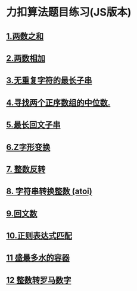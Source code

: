 # 力扣算法题目练习(JS版本)
## [1.两数之和](https://github.com/userZheng686/leetcode-algorithm-exercise/blob/master/%E7%BB%83%E4%B9%A0/1.%E4%B8%A4%E6%95%B0%E4%B9%8B%E5%92%8C.js)

## [2.两数相加](https://github.com/userZheng686/leetcode-algorithm-exercise/blob/master/%E7%BB%83%E4%B9%A0/2.%E4%B8%A4%E6%95%B0%E7%9B%B8%E5%8A%A0.js)

## [3.无重复字符的最长子串](https://github.com/userZheng686/leetcode-algorithm-exercise/blob/master/%E7%BB%83%E4%B9%A0/3.%E6%97%A0%E9%87%8D%E5%A4%8D%E5%AD%97%E7%AC%A6%E7%9A%84%E6%9C%80%E9%95%BF%E5%AD%90%E4%B8%B2.js)

## [4.寻找两个正序数组的中位数.](https://github.com/userZheng686/leetcode-algorithm-exercise/blob/master/%E7%BB%83%E4%B9%A0/4.%E5%AF%BB%E6%89%BE%E4%B8%A4%E4%B8%AA%E6%AD%A3%E5%BA%8F%E6%95%B0%E7%BB%84%E7%9A%84%E4%B8%AD%E4%BD%8D%E6%95%B0.js)

## [5.最长回文子串](https://github.com/userZheng686/leetcode-algorithm-exercise/blob/master/%E7%BB%83%E4%B9%A0/5.%E6%9C%80%E9%95%BF%E5%9B%9E%E6%96%87%E5%AD%90%E4%B8%B2.js)

## [6.Z字形变换](https://github.com/userZheng686/leetcode-algorithm-exercise/blob/master/%E7%BB%83%E4%B9%A0/6.Z%E5%AD%97%E5%BD%A2%E5%8F%98%E6%8D%A2.js)

## [7. 整数反转](https://github.com/userZheng686/leetcode-algorithm-exercise/blob/master/%E7%BB%83%E4%B9%A0/7.%E6%95%B4%E6%95%B0%E5%8F%8D%E8%BD%AC.js)

## [8. 字符串转换整数 (atoi)](https://github.com/userZheng686/leetcode-algorithm-exercise/blob/master/%E7%BB%83%E4%B9%A0/8.%20%E5%AD%97%E7%AC%A6%E4%B8%B2%E8%BD%AC%E6%8D%A2%E6%95%B4%E6%95%B0%20(atoi).js)

## [9.回文数](https://github.com/userZheng686/leetcode-algorithm-exercise/blob/master/%E7%BB%83%E4%B9%A0/9.%20%E5%9B%9E%E6%96%87%E6%95%B0.js)

## [10.正则表达式匹配](https://github.com/userZheng686/leetcode-algorithm-exercise/blob/master/%E7%BB%83%E4%B9%A0/10.%E6%AD%A3%E5%88%99%E8%A1%A8%E8%BE%BE%E5%BC%8F%E5%8C%B9%E9%85%8D.js)

## [11 盛最多水的容器](https://github.com/userZheng686/leetcode-algorithm-exercise/blob/master/%E7%BB%83%E4%B9%A0/11%20%E7%9B%9B%E6%9C%80%E5%A4%9A%E6%B0%B4%E7%9A%84%E5%AE%B9%E5%99%A8.js)

## [12 整数转罗马数字](https://github.com/userZheng686/leetcode-algorithm-exercise/blob/master/%E7%BB%83%E4%B9%A0/12%20%E6%95%B4%E6%95%B0%E8%BD%AC%E7%BD%97%E9%A9%AC%E6%95%B0%E5%AD%97.js)